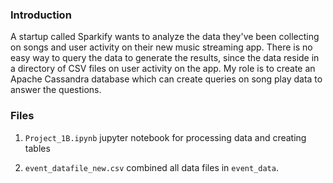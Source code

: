 ### Introduction

A startup called Sparkify wants to analyze the data they've been collecting on songs and user activity on their new music streaming app. There is no easy way to query the data to generate the results, since the data reside in a directory of CSV files on user activity on the app. My role is to create an Apache Cassandra database which can create queries on song play data to answer the questions.

### Files

1. `Project_1B.ipynb` jupyter notebook for processing data and creating tables

2. `event_datafile_new.csv` combined all data files in `event_data`.